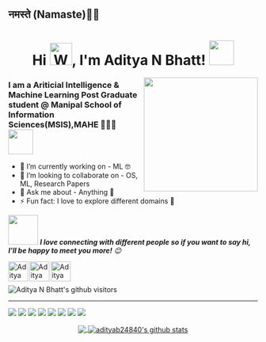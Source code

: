 <h2>नमस्ते (Namaste)🙏🏻<h1 align="center">Hi <img src="https://raw.githubusercontent.com/nixin72/nixin72/master/wave.gif" alt="Waving hand animated gif"height="45" width="45" />, I'm Aditya N Bhatt! <img src="https://media.giphy.com/media/12oufCB0MyZ1Go/giphy.gif" width="50"></h2>
<img align='right' src="https://media.giphy.com/media/M9gbBd9nbDrOTu1Mqx/giphy.gif" width="230">

### I am a Ariticial Intelligence & Machine Learning Post Graduate student @ Manipal School of Information Sciences(MSIS),MAHE 👨‍🎓🏫 <img src="https://giphy.com/gifs/StaffsUni-university-studying-staffordshire-8t7lXR6Sep8zB6v7El/giphy.gif" width="50">  

- 🔭 I’m currently working on - ML 🤓
- 👯 I’m looking to collaborate on - OS, ML, Research Papers
- 💬 Ask me about - Anything 🤫
- ⚡ Fun fact: I love to explore different domains 🫡

<!--[<img align="left" alt="codeSTACKr.com" width="22px" src="https://raw.githubusercontent.com/iconic/open-iconic/master/svg/globe.svg" />][website]
[<img align="left" alt="codeSTACKr | YouTube" width="22px" src="https://cdn.jsdelivr.net/npm/simple-icons@v3/icons/youtube.svg" />][youtube]-->

<img src="https://media.giphy.com/media/LnQjpWaON8nhr21vNW/giphy.gif" width="60"> <em><b>I love connecting with different people so if you want to say hi, I'll be happy to meet you more!</b> 😊</em>

[<img align="left" alt="Aditya N Bhatt | LinkedIn" width="40px" src="https://img.icons8.com/color/48/000000/linkedin.png" />][linkedin]
[<img align="left" alt="Aditya N Bhatt | Mail" width="40px" src="https://img.icons8.com/fluent/48/000000/gmail.png" />][Mail]
[<img align="left" alt="Aditya N Bhatt | Instagram" width="40px" src="https://img.icons8.com/fluent/48/000000/instagram-new.png" />][Instagram]





<br />
<!--### Languages and Tools:
<img align="left" alt="Visual Studio Code" width="26px" src="https://img.icons8.com/fluent/48/000000/visual-studio-code-2019.png" />
<img align="left" alt="SQL" width="26px" src="https://raw.githubusercontent.com/github/explore/80688e429a7d4ef2fca1e82350fe8e3517d3494d/topics/sql/sql.png" />
<img align="left" alt="MySQL" width="26px" src="https://raw.githubusercontent.com/github/explore/80688e429a7d4ef2fca1e82350fe8e3517d3494d/topics/mysql/mysql.png" />
<img align="left" alt="MongoDB" width="26px" src="https://img.icons8.com/color/48/000000/mongodb.png" />
<img align="left" alt="Git" width="26px" src="https://raw.githubusercontent.com/github/explore/80688e429a7d4ef2fca1e82350fe8e3517d3494d/topics/git/git.png" />
<img align="left" alt="GitHub" width="26px" src="https://raw.githubusercontent.com/github/explore/78df643247d429f6cc873026c0622819ad797942/topics/github/github.png" />
<img align="left" alt="HTML5" width="26px" src="https://raw.githubusercontent.com/github/explore/80688e429a7d4ef2fca1e82350fe8e3517d3494d/topics/terminal/terminal.png" />
<br />
<br />
-->

<BR>
  
<p>
    <img class="center" alt="Aditya N Bhatt's github visitors" src="https://visitor-badge.laobi.icu/badge?page_id=adityab24840.adityab24840"/>
</p>

--------------------------------------------------------------------------------------------------------------------------------------------------------------------------------

![](https://img.shields.io/badge/OS-Windows-informational?style=flat&logo=windows&logoColor=white&color=2bbc8a)
![](https://img.shields.io/badge/Code-Python-informational?style=flat&logo=python&logoColor=white&color=2bbc8a)
![](https://img.shields.io/badge/Editor-VSCode-informational?style=flat&logo=vs&logoColor=white&color=2bbc8a)
![](https://img.shields.io/badge/Editor-Pycharm-informational?style=flat&logo=pycharm&logoColor=white&color=2bbc8a)
![](https://img.shields.io/badge/Editor-JupyterNB-informational?style=flat&logo=jupyter&logoColor=white&color=2bbc8a)
![](https://img.shields.io/badge/Tools-Sklearn-informational?style=flat&logo=scikit-learn&logoColor=white&color=2bbc8a)
![](https://img.shields.io/badge/Tools-Pytorch-informational?style=flat&logo=pytorch&logoColor=white&color=2bbc8a)
![](https://img.shields.io/badge/Shell-GitBash-informational?style=flat&logo=git&logoColor=white&color=2bbc8a)


<p align="center">
<a href="https://github.com/adityab24840">
  <img align="center" src="https://github-readme-stats.vercel.app/api/top-langs/?username=adityab24840&theme=dark&layout=compact&exclude_repo=IoT-Libraries,Hackerrank-Codes" />
  <img align="center" src="https://github-readme-stats.vercel.app/api?username=adityab24840&show_icons=true&theme=dark&count_private=true&icon_color=439975&text_color=6e6e6e" alt="adityab24840's github stats"/>
</a></p>
<br>





<!--🌟 From [Aditya N Bhatt](https://github.com/adityab24840)-->
[linkedin]: https://www.linkedin.com/in/adityabhatt015/
[Mail]: https://mail.google.com/mail/u/0/?view=cm&fs=1&to=adityan24840@gmail.com.com&su=SUBJECT&body=BODY&tf=1
[Instagram]: https://www.instagram.com/aditya.io.xyz/
